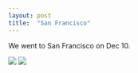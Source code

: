 ```yaml
---
layout: post
title:  "San Francisco"
---
```


We went to San Francisco on Dec 10. 

<img src="https://github.com/liqinqi/2014/raw/master/san_francisco/IMG_0335.JPG" />
<img src="https://github.com/liqinqi/2014/raw/master/san_francisco/IMG_0353.JPG" />
